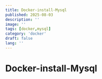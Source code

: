 ```yaml
---
title: Docker-install-Mysql
published: 2025-08-03
description: ''
image: ''
tags: [docker,mysql]
category: 'docker'
draft: false 
lang: ''
---
```

# Docker-install-Mysql
